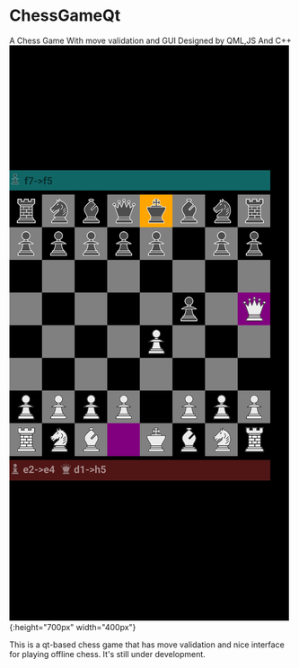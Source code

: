 # ChessGameQt
A Chess Game With move validation and GUI Designed by QML,JS And C++
![test image size](/Screenshots/Chess_2020-05-25-03-27-05.jpg){:height="700px" width="400px"}

 
This is a qt-based chess game that has move validation and nice interface for playing offline chess.
It's still under development.

